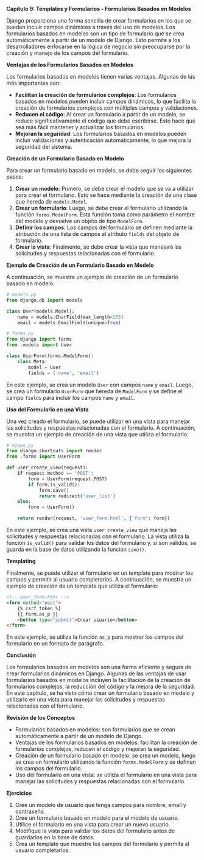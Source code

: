 **Capítulo 9: Templates y Formularios - Formularios Basados en Modelos**

Django proporciona una forma sencilla de crear formularios en los que se pueden incluir campos dinámicos a través del uso de modelos. Los formularios basados en modelos son un tipo de formulario que se crea automáticamente a partir de un modelo de Django. Esto permite a los desarrolladores enfocarse en la lógica de negocio sin preocuparse por la creación y manejo de los campos del formulario.

**Ventajas de los Formularios Basados en Modelos**

Los formularios basados en modelos tienen varias ventajas. Algunas de las más importantes son:

* **Facilitan la creación de formularios complejos**: Los formularios basados en modelos pueden incluir campos dinámicos, lo que facilita la creación de formularios complejos con múltiples campos y validaciones.
* **Reducen el código**: Al crear un formulario a partir de un modelo, se reduce significativamente el código que debe escribirse. Esto hace que sea más fácil mantener y actualizar los formularios.
* **Mejoran la seguridad**: Los formularios basados en modelos pueden incluir validaciones y autenticación automáticamente, lo que mejora la seguridad del sistema.

**Creación de un Formulario Basado en Modelo**

Para crear un formulario basado en modelo, se debe seguir los siguientes pasos:

1. **Crear un modelo**: Primero, se debe crear el modelo que se va a utilizar para crear el formulario. Esto se hace mediante la creación de una clase que hereda de `models.Model`.
2. **Crear un formulario**: Luego, se debe crear el formulario utilizando la función `forms.ModelForm`. Esta función toma como parámetro el nombre del modelo y devuelve un objeto de tipo `ModelForm`.
3. **Definir los campos**: Los campos del formulario se definen mediante la atribución de una lista de campos al atributo `fields` del objeto de formulario.
4. **Crear la vista**: Finalmente, se debe crear la vista que manejará las solicitudes y respuestas relacionadas con el formulario.

**Ejemplo de Creación de un Formulario Basado en Modelo**

A continuación, se muestra un ejemplo de creación de un formulario basado en modelo:
```python
# models.py
from django.db import models

class User(models.Model):
    name = models.CharField(max_length=255)
    email = models.EmailField(unique=True)

# forms.py
from django import forms
from .models import User

class UserForm(forms.ModelForm):
    class Meta:
        model = User
        fields = ('name', 'email')
```
En este ejemplo, se crea un modelo `User` con campos `name` y `email`. Luego, se crea un formulario `UserForm` que hereda de `ModelForm` y se define el campo `fields` para incluir los campos `name` y `email`.

**Uso del Formulario en una Vista**

Una vez creado el formulario, se puede utilizar en una vista para manejar las solicitudes y respuestas relacionadas con el formulario. A continuación, se muestra un ejemplo de creación de una vista que utiliza el formulario:
```python
# views.py
from django.shortcuts import render
from .forms import UserForm

def user_create_view(request):
    if request.method == 'POST':
        form = UserForm(request.POST)
        if form.is_valid():
            form.save()
            return redirect('user_list')
    else:
        form = UserForm()

    return render(request, 'user_form.html', {'form': form})
```
En este ejemplo, se crea una vista `user_create_view` que maneja las solicitudes y respuestas relacionadas con el formulario. La vista utiliza la función `is_valid()` para validar los datos del formulario y, si son válidos, se guarda en la base de datos utilizando la función `save()`.

**Templating**

Finalmente, se puede utilizar el formulario en un template para mostrar los campos y permitir al usuario completarlos. A continuación, se muestra un ejemplo de creación de un template que utiliza el formulario:
```html
<!-- user_form.html -->
<form method="post">
    {% csrf_token %}
    {{ form.as_p }}
    <button type="submit">Crear usuario</button>
</form>
```
En este ejemplo, se utiliza la función `as_p` para mostrar los campos del formulario en un formato de parágrafo.

**Conclusión**

Los formularios basados en modelos son una forma eficiente y segura de crear formularios dinámicos en Django. Algunas de las ventajas de usar formularios basados en modelos incluyen la facilitación de la creación de formularios complejos, la reducción del código y la mejora de la seguridad. En este capítulo, se ha visto cómo crear un formulario basado en modelo y utilizarlo en una vista para manejar las solicitudes y respuestas relacionadas con el formulario.

**Revisión de los Conceptos**

* Formularios basados en modelos: son formularios que se crean automáticamente a partir de un modelo de Django.
* Ventajas de los formularios basados en modelos: facilitan la creación de formularios complejos, reducen el código y mejoran la seguridad.
* Creación de un formulario basado en modelo: se crea un modelo, luego se crea un formulario utilizando la función `forms.ModelForm` y se definen los campos del formulario.
* Uso del formulario en una vista: se utiliza el formulario en una vista para manejar las solicitudes y respuestas relacionadas con el formulario.

**Ejercicios**

1. Cree un modelo de usuario que tenga campos para nombre, email y contraseña.
2. Cree un formulario basado en modelo para el modelo de usuario.
3. Utilice el formulario en una vista para crear un nuevo usuario.
4. Modifique la vista para validar los datos del formulario antes de guardarlos en la base de datos.
5. Crea un template que muestre los campos del formulario y permita al usuario completarlos.